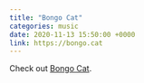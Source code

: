 ```yaml
---
title: "Bongo Cat"
categories: music
date: 2020-11-13 15:50:00 +0000
link: https://bongo.cat
---
```


Check out <a href="https://bongo.cat">Bongo Cat</a>.